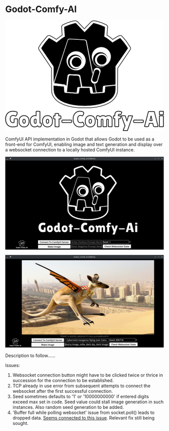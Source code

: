 # Godot-Comfy-AI

![Godot-Comfy-AI-Logo](godot-comfy-ai-logo.png)

ComfyUI API implementation in Godot that allows Godot to be used as a front-end for ComfyUI, enabling image and text generation and display over a websocket connection to a locally hosted ComfyUI instance.  

![Main Screen](Screenshots/Screenshot_1.png)

![Screen With Generated Image](Screenshots/Screenshot_2.png)

Description to follow......

Issues: 
1. Websocket connection button might have to be clicked twice or thrice in succession for the connection to be established.
2. TCP already in use error from subsequent attempts to connect the websocket after the first successful connection.
3. Seed sometimes defaults to '1' or '10000000000' if entered digits exceed max set in code. Seed value could stall image generation in such instances. Also random seed generation to be added.
4. 'Buffer full while polling websocket' issue from socket.poll() leads to dropped data. [Seems connected to this issue](https://github.com/godotengine/godot/issues/22496). Relevant fix still being sought.
